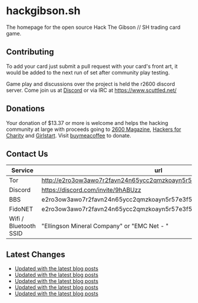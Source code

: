 # hackgibson.sh
The homepage for the open source Hack The Gibson // SH trading card game.


## Contributing

To add your card just submit a pull request with your card's front art, it would be added to the next run of set after community play testing.

Game play and discussions over the project is held the r2600 discord server. Come join us at [Discord](https://discord.com/invite/9hABUzz) or via IRC at https://www.scuttled.net/


## Donations

Your donation of $13.37 or more is welcome and helps the hacking community at large with proceeds going to [2600 Magazine](https://2600.com/), [Hackers for Charity](https://hackersforcharity.org) and [Girlstart](https://girlstart.org).  Visit [buymeacoffee](https://www.buymeacoffee.com/hackgibson.sh) to donate.


## Contact Us

Service | url
-|-
Tor | http://e2ro3ow3awo7r2favn24n65ycc2qmzkoayn5r57e3f56nvjwdcgg32ad.onion
Discord | https://discord.com/invite/9hABUzz
BBS | e2ro3ow3awo7r2favn24n65ycc2qmzkoayn5r57e3f56nvjwdcgg32ad.onion:23
FidoNET | e2ro3ow3awo7r2favn24n65ycc2qmzkoayn5r57e3f56nvjwdcgg32ad.onion:24554
Wifi / Bluetooth SSID | "Ellingson Mineral Company" or "EMC Net - <fidonet address>"

## Latest Changes
<!-- BLOG-POST-LIST:START -->
- [Updated with the latest blog posts](https://github.com/DFW2600/hackgibson.sh/commit/384419898f6ef1454c2bcf44f72e12513f556141)
- [Updated with the latest blog posts](https://github.com/DFW2600/hackgibson.sh/commit/13788c8d184a05920178a9a5e6bd780115b03b4d)
- [Updated with the latest blog posts](https://github.com/DFW2600/hackgibson.sh/commit/68d63ad4d63e5911c0501b1322954c4038110785)
- [Updated with the latest blog posts](https://github.com/DFW2600/hackgibson.sh/commit/8969975f394c0f8e62dee48b2e3ff0d944d01322)
- [Updated with the latest blog posts](https://github.com/DFW2600/hackgibson.sh/commit/fb1bd54c4e2eddc9bd8a406f004c24279298f32a)
<!-- BLOG-POST-LIST:END -->
